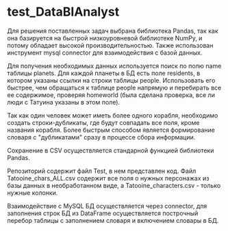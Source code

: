 # test_DataBIAnalyst
 
Для решения поставленных задач выбрана библиотека Pandas, так как она базируется на быстрой низкоуровневой библиотеке NumPy, и потому обладает высокой производительностью. Также использован инструмент mysql connector для взаимодействия с базой данных.

Для получения необходимых данных используется поиск по полю name таблицы planets. Для каждой планеты в БД есть поле residents, в котором указаны ссылки на строки таблицы people. Использовать его быстрее, чем обращаться к таблице people напрямую и перебирать все ее содержимое, проверяя  homeworld (была сделана проверка, все ли люди с Татуина указаны в этом поле).

Так как один человек может иметь более одного корабля, необходимо создать строки-дубликаты, где будут совпадать все поля, кроме названия корабля. Более быстрым способом является формирование словаря с "дубликатами" сразу в процессе сбора информации.

Сохранение в CSV осуществляется стандарной функцией библиотеки Pandas.

Репозиторий содержит файл Test, в нем представлен код. Файл Tatooine_chars_ALL.csv содержит все поля о нужных персонажах из базы данных в необработанном виде, а Tatooine_characters.csv - только нужные колонки.

Взаимодействие с MySQL БД осуществляется через connector, для заполнения строк БД из DataFrame осуществляется построчный перебор таблицы с заполнением словаря и включением словары в БД.
